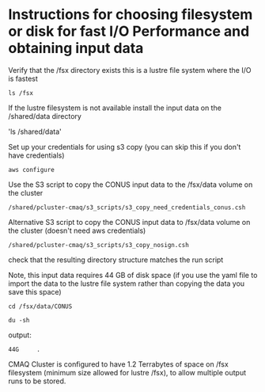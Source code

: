 # Instructions for choosing filesystem or disk for fast I/O Performance and obtaining input data


Verify that the /fsx directory exists this is a lustre file system where the I/O is fastest

`ls /fsx`


If the lustre filesystem is not available install the input data on the /shared/data directory

'ls /shared/data'

Set up your credentials for using s3 copy (you can skip this if you don't have credentials)

`aws configure`

Use the S3 script to copy the CONUS input data to the /fsx/data volume on the cluster

`/shared/pcluster-cmaq/s3_scripts/s3_copy_need_credentials_conus.csh`

Alternative S3 script to copy the CONUS input data to /fsx/data volume on the cluster (doesn't need aws credentials)

`/shared/pcluster-cmaq/s3_scripts/s3_copy_nosign.csh`

check that the resulting directory structure matches the run script

Note, this input data requires 44 GB of disk space  (if you use the yaml file to import the data to the lustre file system rather than copying the data you save this space)

`cd /fsx/data/CONUS`

`du -sh`

output:

```
44G     .
```

CMAQ Cluster is configured to have 1.2 Terrabytes of space on /fsx filesystem (minimum size allowed for lustre /fsx), to allow multiple output runs to be stored.


